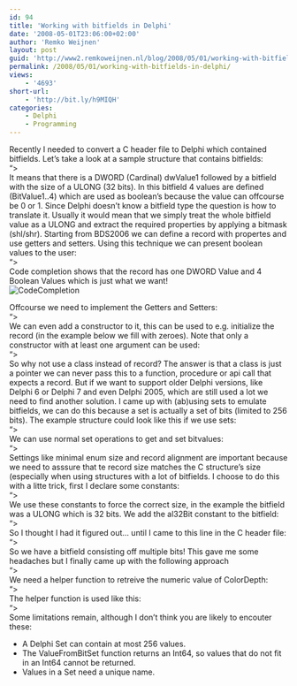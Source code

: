 ```yaml
---
id: 94
title: 'Working with bitfields in Delphi'
date: '2008-05-01T23:06:00+02:00'
author: 'Remko Weijnen'
layout: post
guid: 'http://www2.remkoweijnen.nl/blog/2008/05/01/working-with-bitfields-in-delphi/'
permalink: /2008/05/01/working-with-bitfields-in-delphi/
views:
    - '4693'
short-url:
    - 'http://bit.ly/h9MIQH'
categories:
    - Delphi
    - Programming
---
```


Recently I needed to convert a C header file to Delphi which contained bitfields. Let’s take a look at a sample structure that contains bitfields:  
“&gt;  
It means that there is a DWORD (Cardinal) dwValue1 followed by a bitfield with the size of a ULONG (32 bits). In this bitfield 4 values are defined (BitValue1..4) which are used as boolean’s because the value can offcourse be 0 or 1. Since Delphi doesn’t know a bitfield type the question is how to translate it. Usually it would mean that we simply treat the whole bitfield value as a ULONG and extract the required properties by applying a bitmask (shl/shr). Starting from BDS2006 we can define a record with propertes and use getters and setters. Using this technique we can present boolean values to the user:  
“&gt;  
Code completion shows that the record has one DWORD Value and 4 Boolean Values which is just what we want!  
![CodeCompletion](http://192.168.40.25:8081/wp-content/uploads/2008/05/codecompletion.png)

Offcourse we need to implement the Getters and Setters:  
“&gt;  
We can even add a constructor to it, this can be used to e.g. initialize the record (in the example below we fill with zeroes). Note that only a constructor with at least one argument can be used:  
“&gt;  
So why not use a class instead of record? The answer is that a class is just a pointer we can never pass this to a function, procedure or api call that expects a record. But if we want to support older Delphi versions, like Delphi 6 or Delphi 7 and even Delphi 2005, which are still used a lot we need to find another solution. I came up with (ab)using sets to emulate bitfields, we can do this because a set is actually a set of bits (limited to 256 bits). The example structure could look like this if we use sets:  
“&gt;  
We can use normal set operations to get and set bitvalues:  
“&gt;  
Settings like minimal enum size and record alignment are important because we need to asssure that te record size matches the C structure’s size (especially when using structures with a lot of bitfields. I choose to do this with a litte trick, first I declare some constants:  
“&gt;  
We use these constants to force the correct size, in the example the bitfield was a ULONG which is 32 bits. We add the al32Bit constant to the bitfield:  
“&gt;  
So I thought I had it figured out… until I came to this line in the C header file:  
“&gt;  
So we have a bitfield consisting off multiple bits! This gave me some headaches but I finally came up with the following approach  
“&gt;  
We need a helper function to retreive the numeric value of ColorDepth:  
“&gt;  
The helper function is used like this:  
“&gt;  
Some limitations remain, although I don’t think you are likely to encouter these:

- A Delphi Set can contain at most 256 values.
- The ValueFromBitSet function returns an Int64, so values that do not fit in an Int64 cannot be returned.
- Values in a Set need a unique name.